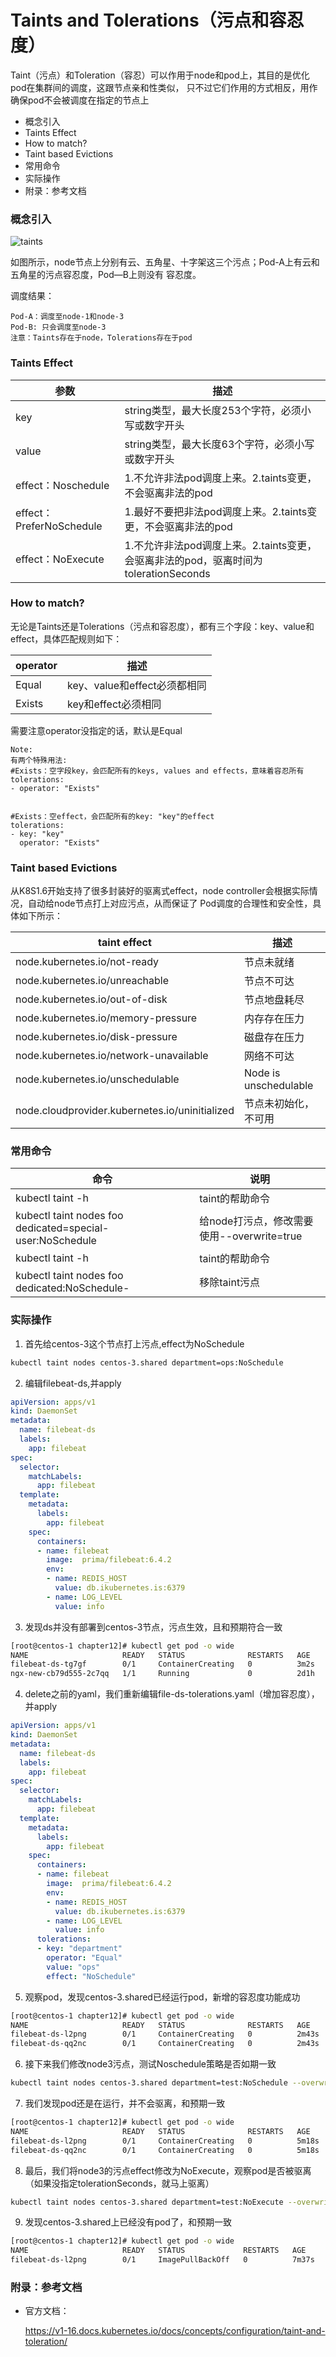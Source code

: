 # Taints and Tolerations（污点和容忍度）

Taint（污点）和Toleration（容忍）可以作用于node和pod上，其目的是优化pod在集群间的调度，这跟节点亲和性类似，
只不过它们作用的方式相反，用作确保pod不会被调度在指定的节点上
 
- 概念引入
- Taints Effect
- How to match?
- Taint based Evictions
- 常用命令
- 实际操作
- 附录：参考文档

### 概念引入 

![taints](https://github.com/Aaron1989/CloudNativeNotes/blob/master/Kubernetes/23.%E6%B1%A1%E7%82%B9%E5%92%8C%E5%AE%B9%E5%BF%8D%E5%BA%A6/taintsandtolerations.png)


如图所示，node节点上分别有云、五角星、十字架这三个污点；Pod-A上有云和五角星的污点容忍度，Pod—B上则没有
容忍度。

调度结果：
```text
Pod-A：调度至node-1和node-3
Pod-B: 只会调度至node-3
注意：Taints存在于node，Tolerations存在于pod
```
 
###  Taints Effect

参数  | 描述  
---- | ----- 
key  | string类型，最大长度253个字符，必须小写或数字开头
value  | string类型，最大长度63个字符，必须小写或数字开头
effect：Noschedule | 1.不允许非法pod调度上来。2.taints变更，不会驱离非法的pod
effect：PreferNoSchedule | 1.最好不要把非法pod调度上来。2.taints变更，不会驱离非法的pod
effect：NoExecute | 1.不允许非法pod调度上来。2.taints变更，会驱离非法的pod，驱离时间为tolerationSeconds


### How to match?
无论是Taints还是Tolerations（污点和容忍度），都有三个字段：key、value和effect，具体匹配规则如下：

operator | 描述
---- | ----- 
Equal | key、value和effect必须都相同
Exists | key和effect必须相同

需要注意operator没指定的话，默认是Equal
```text
Note:
有两个特殊用法:
#Exists：空字段key，会匹配所有的keys, values and effects，意味着容忍所有
tolerations:
- operator: "Exists"
    
    
#Exists：空effect，会匹配所有的key: "key"的effect
tolerations:
- key: "key"
  operator: "Exists"

```

### Taint based Evictions
从K8S1.6开始支持了很多封装好的驱离式effect，node controller会根据实际情况，自动给node节点打上对应污点，从而保证了
Pod调度的合理性和安全性，具体如下所示：

taint effect | 描述
---- | ----- 
node.kubernetes.io/not-ready | 节点未就绪
node.kubernetes.io/unreachable | 节点不可达
node.kubernetes.io/out-of-disk | 节点地盘耗尽 
node.kubernetes.io/memory-pressure | 内存存在压力
node.kubernetes.io/disk-pressure | 磁盘存在压力
node.kubernetes.io/network-unavailable | 网络不可达
node.kubernetes.io/unschedulable | Node is unschedulable
node.cloudprovider.kubernetes.io/uninitialized | 节点未初始化，不可用


### 常用命令
 
命令 | 说明
---- | ----- 
kubectl taint -h | taint的帮助命令
kubectl taint nodes foo dedicated=special-user:NoSchedule | 给node打污点，修改需要使用--overwrite=true
kubectl taint -h | taint的帮助命令
kubectl taint nodes foo dedicated:NoSchedule- | 移除taint污点

### 实际操作

1) 首先给centos-3这个节点打上污点,effect为NoSchedule
```bash
kubectl taint nodes centos-3.shared department=ops:NoSchedule

```

2) 编辑filebeat-ds,并apply 
```yaml
apiVersion: apps/v1
kind: DaemonSet
metadata:
  name: filebeat-ds
  labels:
    app: filebeat
spec:
  selector:
    matchLabels:
      app: filebeat
  template:
    metadata:
      labels:
        app: filebeat
    spec:
      containers:
      - name: filebeat
        image:  prima/filebeat:6.4.2
        env:
        - name: REDIS_HOST
          value: db.ikubernetes.is:6379
        - name: LOG_LEVEL
          value: info

```
3) 发现ds并没有部署到centos-3节点，污点生效，且和预期符合一致
```bash
[root@centos-1 chapter12]# kubectl get pod -o wide
NAME                     READY   STATUS              RESTARTS   AGE    IP           NODE              NOMINATED NODE   READINESS GATES
filebeat-ds-tg7gf        0/1     ContainerCreating   0          3m2s   <none>       centos-2.shared   <none>           <none>
ngx-new-cb79d555-2c7qq   1/1     Running             0          2d1h   10.244.1.7   centos-2.shared   <none>           <none>

```

4) delete之前的yaml，我们重新编辑file-ds-tolerations.yaml（增加容忍度），并apply
```yaml
apiVersion: apps/v1
kind: DaemonSet
metadata:
  name: filebeat-ds
  labels:
    app: filebeat
spec:
  selector:
    matchLabels:
      app: filebeat
  template:
    metadata:
      labels:
        app: filebeat
    spec:
      containers:
      - name: filebeat
        image:  prima/filebeat:6.4.2
        env:
        - name: REDIS_HOST
          value: db.ikubernetes.is:6379
        - name: LOG_LEVEL
          value: info
      tolerations:
      - key: "department"
        operator: "Equal"
        value: "ops"
        effect: "NoSchedule"
```

5) 观察pod，发现centos-3.shared已经运行pod，新增的容忍度功能成功
```bash
[root@centos-1 chapter12]# kubectl get pod -o wide
NAME                     READY   STATUS              RESTARTS   AGE     IP           NODE              NOMINATED NODE   READINESS GATES
filebeat-ds-l2png        0/1     ContainerCreating   0          2m43s   <none>       centos-2.shared   <none>           <none>
filebeat-ds-qq2nc        0/1     ContainerCreating   0          2m43s   <none>       centos-3.shared   <none>           <none>
```

6) 接下来我们修改node3污点，测试Noschedule策略是否如期一致
```bash
kubectl taint nodes centos-3.shared department=test:NoSchedule --overwrite=true
```
7) 我们发现pod还是在运行，并不会驱离，和预期一致
```bash
[root@centos-1 chapter12]# kubectl get pod -o wide
NAME                     READY   STATUS              RESTARTS   AGE     IP           NODE              NOMINATED NODE   READINESS GATES
filebeat-ds-l2png        0/1     ContainerCreating   0          5m18s   <none>       centos-2.shared   <none>           <none>
filebeat-ds-qq2nc        0/1     ContainerCreating   0          5m18s   <none>       centos-3.shared   <none>           <none>

```

8) 最后，我们将node3的污点effect修改为NoExecute，观察pod是否被驱离（如果没指定tolerationSeconds，就马上驱离）
```bash
kubectl taint nodes centos-3.shared department=test:NoExecute --overwrite=true
```

9) 发现centos-3.shared上已经没有pod了，和预期一致
```bash
[root@centos-1 chapter12]# kubectl get pod -o wide
NAME                     READY   STATUS             RESTARTS   AGE     IP           NODE              NOMINATED NODE   READINESS GATES
filebeat-ds-l2png        0/1     ImagePullBackOff   0          7m37s   10.244.1.7   centos-2.shared   <none>           <none>

```

### 附录：参考文档

* 官方文档：

    https://v1-16.docs.kubernetes.io/docs/concepts/configuration/taint-and-toleration/
    
